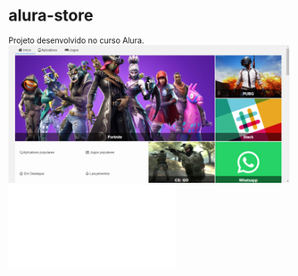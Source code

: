# alura-store
Projeto desenvolvido no curso Alura.
![preview](/previas/amostra.png)
![preview](/previas/amostra2.pdf)
